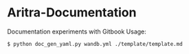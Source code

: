 # Aritra-Documentation
Documentation experiments with Gitbook
Usage:
```bash
$ python doc_gen_yaml.py wandb.yml ./template/template.md
```
